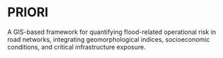 # PRIORI
A GIS-based framework for quantifying flood-related operational risk in road networks, integrating geomorphological indices, socioeconomic conditions, and critical infrastructure exposure.
